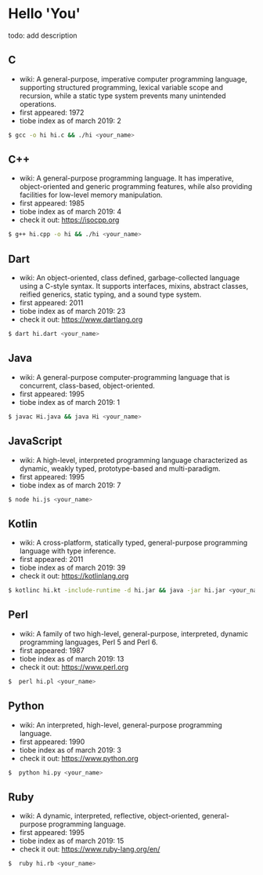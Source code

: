 # Hello 'You'

todo: add description

## C

  - wiki: A general-purpose, imperative computer programming language, supporting structured programming, lexical variable scope and recursion, while a static type system prevents many unintended operations.
  - first appeared: 1972
  - tiobe index as of march 2019: 2

```sh
$ gcc -o hi hi.c && ./hi <your_name>
```

## C++

  - wiki: A general-purpose programming language. It has imperative, object-oriented and generic programming features, while also providing facilities for low-level memory manipulation.
  - first appeared: 1985
  - tiobe index as of march 2019: 4
  - check it out: https://isocpp.org

```sh
$ g++ hi.cpp -o hi && ./hi <your_name>
```

## Dart

  - wiki: An object-oriented, class defined, garbage-collected language using a C-style syntax. It supports interfaces, mixins, abstract classes, reified generics, static typing, and a sound type system.
  - first appeared: 2011
  - tiobe index as of march 2019: 23
  - check it out: https://www.dartlang.org

```sh
$ dart hi.dart <your_name>
```

## Java

  - wiki: A general-purpose computer-programming language that is concurrent, class-based, object-oriented.
  - first appeared: 1995
  - tiobe index as of march 2019: 1

```sh
$ javac Hi.java && java Hi <your_name>
```

## JavaScript

  - wiki: A high-level, interpreted programming language characterized as dynamic, weakly typed, prototype-based and multi-paradigm.
  - first appeared: 1995
  - tiobe index as of march 2019: 7

```sh
$ node hi.js <your_name>
```

## Kotlin

  - wiki: A cross-platform, statically typed, general-purpose programming language with type inference.
  - first appeared: 2011
  - tiobe index as of march 2019: 39
  - check it out: https://kotlinlang.org

```sh
$ kotlinc hi.kt -include-runtime -d hi.jar && java -jar hi.jar <your_name>
```

## Perl

  - wiki: A family of two high-level, general-purpose, interpreted, dynamic programming languages, Perl 5 and Perl 6.
  - first appeared: 1987
  - tiobe index as of march 2019: 13
  - check it out: https://www.perl.org

```sh
$  perl hi.pl <your_name>
```

## Python

  - wiki: An interpreted, high-level, general-purpose programming language.
  - first appeared: 1990
  - tiobe index as of march 2019: 3
  - check it out: https://www.python.org

```sh
$  python hi.py <your_name>
```

## Ruby

  - wiki: A dynamic, interpreted, reflective, object-oriented, general-purpose programming language.
  - first appeared: 1995
  - tiobe index as of march 2019: 15
  - check it out: https://www.ruby-lang.org/en/

```sh
$  ruby hi.rb <your_name>
```
